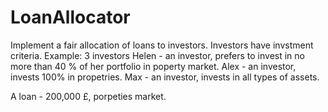 # LoanAllocator

Implement a fair allocation of loans to investors. Investors have invstment criteria.
Example: 3 investors
Helen - an investor, prefers to invest in no more than 40 % of her portfolio in poperty market.
Alex - an investor, invests 100% in propetries.
Max - an investor, invests in all types of assets.

A loan - 200,000 £, porpeties market.
